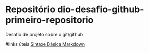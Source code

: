 # Repositório dio-desafio-github-primeiro-repositorio
Desafio de projeto sobre o git/github

#links úteis
[Sintaxe Básica Markdown](https://www.markdownguide.org/basic-syntax/)
